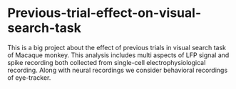 # Previous-trial-effect-on-visual-search-task
This is a big project about the effect of previous trials in visual search task of Macaque monkey. This analysis includes multi aspects of LFP signal and spike recording both collected from single-cell electrophysiological recording. Along with neural recordings we consider behavioral recordings of eye-tracker.
